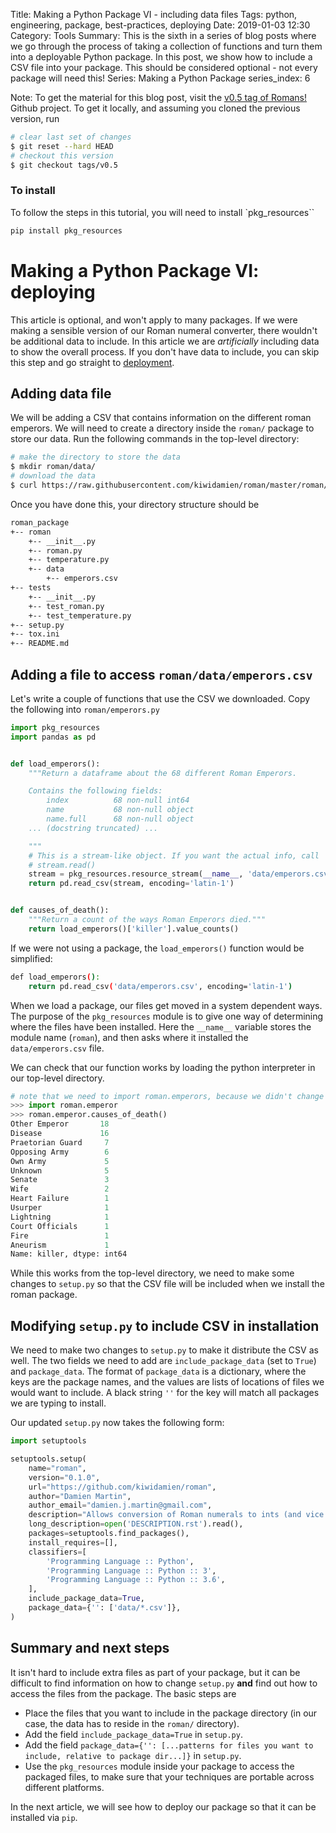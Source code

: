 Title: Making a Python Package VI - including data files 
Tags: python, engineering, package, best-practices, deploying
Date: 2019-01-03 12:30
Category: Tools
Summary: This is the sixth in a series of blog posts where we go through the process of taking a collection of functions and turn them into a deployable Python package. In this post, we show how to include a CSV file into your package. This should be considered optional - not every package will need this!
Series: Making a Python Package
series_index: 6

Note: To get the material for this blog post, visit the [v0.5 tag of Romans!](https://github.com/kiwidamien/Roman/tree/v0.4) Github project. To get it locally, and assuming you cloned the previous version, run
```bash
# clear last set of changes
$ git reset --hard HEAD
# checkout this version
$ git checkout tags/v0.5
```
### To install

To follow the steps in this tutorial, you will need to install `pkg_resources``
```bash
pip install pkg_resources
```

# Making a Python Package VI: deploying 

This article is optional, and won't apply to many packages. If we were making a sensible version of our Roman numeral converter, there wouldn't be additional data to include. In this article we are _artificially_ including data to show the overall process. If you don't have data to include, you can skip this step and go straight to [deployment]().

## Adding data file

We will be adding a CSV that contains information on the different roman emperors. We will need to create a directory inside the `roman/` package to store our data. Run the following commands in the top-level directory:
```bash
# make the directory to store the data
$ mkdir roman/data/
# download the data
$ curl https://raw.githubusercontent.com/kiwidamien/roman/master/roman/data/emperors.csv > roman/data/emperors.csv
```

Once you have done this, your directory structure should be
```bash
roman_package
+-- roman
    +-- __init__.py
    +-- roman.py
    +-- temperature.py
    +-- data
        +-- emperors.csv
+-- tests
    +-- __init__.py
    +-- test_roman.py
    +-- test_temperature.py
+-- setup.py
+-- tox.ini
+-- README.md
```

## Adding a file to access `roman/data/emperors.csv`

Let's write a couple of functions that use the CSV we downloaded. Copy the following into `roman/emperors.py`
```python
import pkg_resources
import pandas as pd


def load_emperors():
    """Return a dataframe about the 68 different Roman Emperors.

    Contains the following fields:
        index          68 non-null int64
        name           68 non-null object
        name.full      68 non-null object
	... (docstring truncated) ...

    """
    # This is a stream-like object. If you want the actual info, call
    # stream.read()
    stream = pkg_resources.resource_stream(__name__, 'data/emperors.csv')
    return pd.read_csv(stream, encoding='latin-1')


def causes_of_death():
    """Return a count of the ways Roman Emperors died."""
    return load_emperors()['killer'].value_counts()
```

If we were not using a package, the `load_emperors()` function would be simplified:
```bash
def load_emperors():
    return pd.read_csv('data/emperors.csv', encoding='latin-1')
```
When we load a package, our files get moved in a system dependent ways. The purpose of the `pkg_resources` module is to give one way of determining where the files have been installed. Here the `__name__` variable stores the module name (`roman`), and then asks where it installed the `data/emperors.csv` file.

We can check that our function works by loading the python interpreter in our top-level directory.
```python
# note that we need to import roman.emperors, because we didn't change __init__.py
>>> import roman.emperor
>>> roman.emperor.causes_of_death()
Other Emperor       18
Disease             16
Praetorian Guard     7
Opposing Army        6
Own Army             5
Unknown              5
Senate               3
Wife                 2
Heart Failure        1
Usurper              1
Lightning            1
Court Officials      1
Fire                 1
Aneurism             1
Name: killer, dtype: int64
```

While this works from the top-level directory, we need to make some changes to `setup.py` so that the CSV file will be included when we install the roman package.

## Modifying `setup.py` to include CSV in installation

We need to make two changes to `setup.py` to make it distribute the CSV as well. The two fields we need to add are `include_package_data` (set to `True`) and `package_data`. The format of `package_data` is a dictionary, where the keys are the package names, and the values are lists of locations of files we would want to include. A black string `''` for the key will match all packages we are typing to install.

Our updated `setup.py` now takes the following form: 
```python
import setuptools

setuptools.setup(
    name="roman",
    version="0.1.0",
    url="https://github.com/kiwidamien/roman",
    author="Damien Martin",
    author_email="damien.j.martin@gmail.com",
    description="Allows conversion of Roman numerals to ints (and vice versa)",
    long_description=open('DESCRIPTION.rst').read(),
    packages=setuptools.find_packages(),
    install_requires=[],
    classifiers=[
        'Programming Language :: Python',
        'Programming Language :: Python :: 3',
        'Programming Language :: Python :: 3.6',
    ],
    include_package_data=True,
    package_data={'': ['data/*.csv']},
)
```

## Summary and next steps

It isn't hard to include extra files as part of your package, but it can be difficult to find information on how to change `setup.py` **and** find out how to access the files from the package. The basic steps are

* Place the files that you want to include in the package directory (in our case, the data has to reside in the `roman/` directory).
* Add the field `include_package_data=True` in `setup.py`.
* Add the field `package_data={'': [...patterns for files you want to include, relative to package dir...]}` in `setup.py`.
* Use the `pkg_resources` module inside your package to access the packaged files, to make sure that your techniques are portable across different platforms.

In the next article, we will see how to deploy our package so that it can be installed via `pip`.
